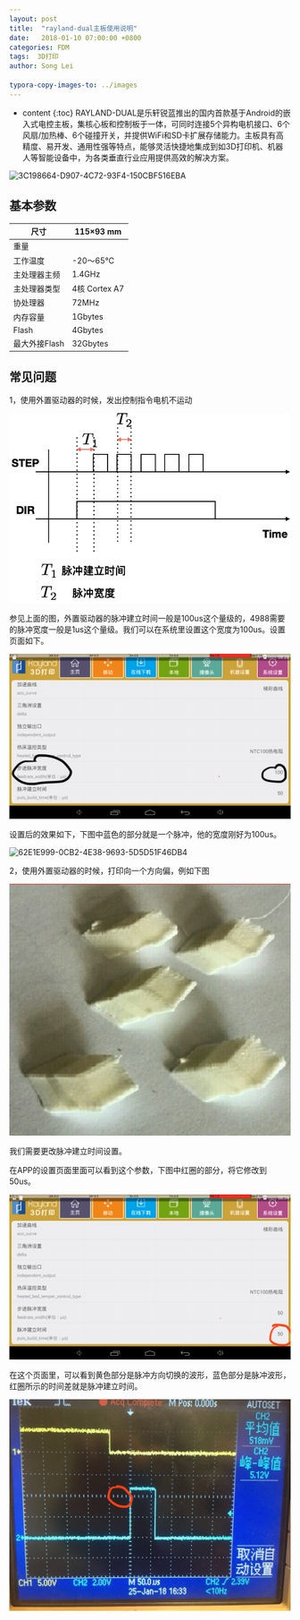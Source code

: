 ```yaml
---
layout: post
title:  "rayland-dual主板使用说明"
date:   2018-01-10 07:00:00 +0800
categories: FDM 
tags:  3D打印 
author: Song Lei

typora-copy-images-to: ../images
---
```


* content
{:toc}
RAYLAND-DUAL是乐轩锐蓝推出的国内首款基于Android的嵌入式电控主板，集核心板和控制板于一体，可同时连接5个异构电机接口、6个风扇/加热棒、6个碰撞开关，并提供WiFi和SD卡扩展存储能力。主板具有高精度、易开发、通用性强等特点，能够灵活快捷地集成到如3D打印机、机器人等智能设备中，为各类垂直行业应用提供高效的解决方案。







![3C198664-D907-4C72-93F4-150CBF516EBA]({{site.baseurl}}/images/3C198664-D907-4C72-93F4-150CBF516EBA.png)



## 基本参数

| 尺寸        | 115×93 mm    |
| --------- | ------------ |
| 重量        |              |
| 工作温度      | -20～65℃      |
| 主处理器主频    | 1.4GHz       |
| 主处理器类型    | 4核 Cortex A7 |
| 协处理器      | 72MHz        |
| 内存容量      | 1Gbytes      |
| Flash     | 4Gbytes      |
| 最大外接Flash | 32Gbytes     |



## 常见问题

1，使用外置驱动器的时候，发出控制指令电机不运动

![EA63895F-790E-4B66-8B4E-6236C3CBD661](../images/EA63895F-790E-4B66-8B4E-6236C3CBD661.png)

参见上面的图，外置驱动器的脉冲建立时间一般是100us这个量级的，4988需要的脉冲宽度一般是1us这个量级。我们可以在系统里设置这个宽度为100us。设置页面如下。



![4FCA863C-C853-4E19-B60F-63380E6321B1](../images/4FCA863C-C853-4E19-B60F-63380E6321B1.png)

设置后的效果如下，下图中蓝色的部分就是一个脉冲，他的宽度刚好为100us。

![62E1E999-0CB2-4E38-9693-5D5D51F46DB4](../images/62E1E999-0CB2-4E38-9693-5D5D51F46DB4.png)

2，使用外置驱动器的时候，打印向一个方向偏，例如下图

![CB759281-BE2E-4278-812C-FA434E662B72](../images/CB759281-BE2E-4278-812C-FA434E662B72.png)

我们需要更改脉冲建立时间设置。

在APP的设置页面里面可以看到这个参数，下图中红圈的部分，将它修改到50us。

![2FD88660-7988-421B-84C0-30E587D3E19D](../images/2FD88660-7988-421B-84C0-30E587D3E19D.png)



在这个页面里，可以看到黄色部分是脉冲方向切换的波形，蓝色部分是脉冲波形，红圈所示的时间差就是脉冲建立时间。

![63262B8C-C1EF-485F-8C2B-0780B1B2F993](../images/63262B8C-C1EF-485F-8C2B-0780B1B2F993.png)